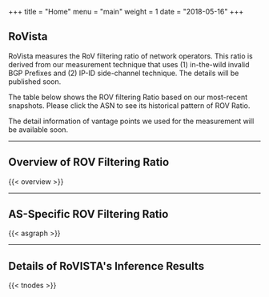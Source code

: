 +++
title = "Home"
menu = "main"
weight = 1
date = "2018-05-16"
+++
## RoVista 

RoVista measures the RoV filtering ratio of network operators. This ratio is derived from our measurement technique that uses (1) in-the-wild invalid BGP Prefixes and (2) IP-ID side-channel technique. The details will be published soon.

The table below shows the ROV filtering Ratio based on our most-recent snapshots. Please click the ASN to see its historical pattern of ROV Ratio.

The detail information of vantage points we used for the measurement will be available soon.

-----------------------
## Overview of ROV Filtering Ratio 

<div>{{< overview >}}</div>

-----------------------
## AS-Specific ROV Filtering Ratio
<div>{{< asgraph >}}</div>


-----------------------

## Details of RoVISTA's Inference Results
<div> {{< tnodes >}} </div>

